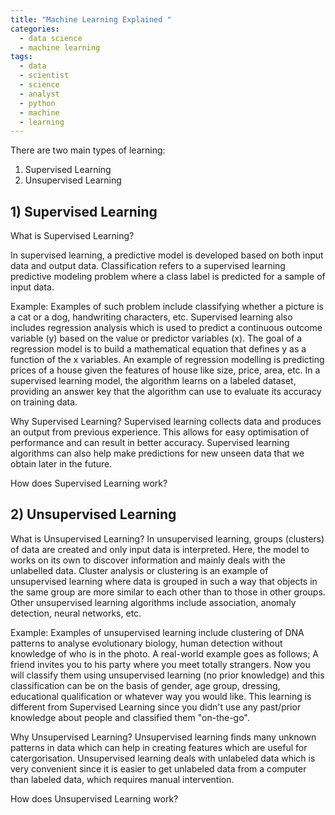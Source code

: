 ```yaml
---
title: "Machine Learning Explained "
categories:
  - data science
  - machine learning
tags:
  - data
  - scientist
  - science
  - analyst
  - python
  - machine
  - learning
---
```


There are two main types of learning:
1) Supervised Learning
2) Unsupervised Learning

## 1) Supervised Learning 

What is Supervised Learning?

In supervised learning, a predictive model is developed based on both input data and output data. Classification refers to a supervised learning predictive modeling problem where a class label is predicted for a sample of input data. 

Example:
Examples of such problem include classifying whether a picture is a cat or a dog, handwriting characters, etc. Supervised learning also includes regression analysis which is used to predict a continuous outcome variable (y) based on the value or predictor variables (x). The goal of a regression model is to build a mathematical equation that defines y as a function of the x variables. An example of regression modelling is predicting prices of a house given the features of house like size, price, area, etc. In a supervised learning model, the algorithm learns on a labeled dataset, providing an answer key that the algorithm can use to evaluate its accuracy on training data.

Why Supervised Learning?
Supervised learning collects data and produces an output from previous experience. This allows for easy optimisation of performance and can result in better accuracy. Supervised learning algorithms can also help make predictions for new unseen data that we obtain later in the future.

How does Supervised Learning work?

## 2) Unsupervised Learning
What is Unsupervised Learning?
In unsupervised learning, groups (clusters) of data are created and only input data is interpreted. Here, the model to works on its own to discover information and mainly deals with the unlabelled data. Cluster analysis or clustering is an example of unsupervised learning where data is grouped in such a way that objects in the same group are more similar to each other than to those in other groups. Other unsupervised learning algorithms include association, anomaly detection, neural networks, etc. 

Example:
Examples of unsupervised learning include clustering of DNA patterns to analyse evolutionary biology, human detection without knowledge of who is in the photo. A real-world example goes as follows; A friend invites you to his party where you meet totally strangers. Now you will classify them using unsupervised learning (no prior knowledge) and this classification can be on the basis of gender, age group, dressing, educational qualification or whatever way you would like. This learning is different from Supervised Learning since you didn't use any past/prior knowledge about people and classified them "on-the-go".

Why Unsupervised Learning?
Unsupervised learning finds many unknown patterns in data which can help in creating features which are useful for catergorisation. Unsupervised learning deals with unlabeled data which is very convenient since it is easier to get unlabeled data from a computer than labeled data, which requires manual intervention. 

How does Unsupervised Learning work?
